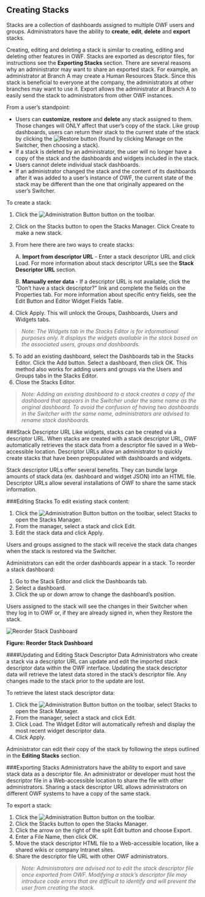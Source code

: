 ## Creating Stacks
Stacks are a collection of dashboards assigned to multiple OWF users and groups. Administrators have the ability to **create**, **edit**, **delete** and **export** stacks. 

Creating, editing and deleting a stack is similar to creating, editing and deleting other features in OWF. Stacks are exported as descriptor files, for instructions see the **Exporting Stacks** section. There are several reasons why an administrator may want to share an exported stack. For example, an administrator at Branch A may create a Human Resources Stack. Since this stack is beneficial to everyone at the company, the administrators at other branches may want to use it. Export allows the administrator at Branch A to easily send the stack to administrators from other OWF instances.

From a user’s standpoint:

* Users can **customize**, **restore** and **delete** any stack assigned to them. Those changes will ONLY affect that user’s copy of the stack. Like group dashboards, users can return their stack to the current state of the stack by clicking the ![Restore](https://github.com/ozoneplatform/owf/wiki/OWFImages/OWF7/Restore_icon.png) button (found by clicking Manage on the Switcher, then choosing a stack). 
* If a stack is deleted by an administrator, the user will no longer have a copy of the stack and the dashboards and widgets included in the stack.
* Users cannot delete individual stack dashboards.
* If an administrator changed the stack and the content of its dashboards after it was added to a user’s instance of OWF, the current state of the stack may be different than the one that originally appeared on the user’s Switcher. 

To create a stack:

1.	Click the ![Administration Button](https://github.com/ozoneplatform/owf/wiki/OWFImages/OWF7/administration_button.png) button on the toolbar.
2.	Click on the Stacks button to open the Stacks Manager. Click Create to make a new stack.
3.	From here there are two ways to create stacks:

    A. <b>Import from descriptor URL</b> - Enter a stack descriptor URL and click Load. For more information about stack descriptor URLs see the **Stack Descriptor URL** section.

    B. <b>Manually enter data</b> - If a descriptor URL is not available, click the “Don’t have a stack descriptor?” link and complete the fields on the Properties tab. For more information about specific entry fields, see the Edit Button and Editor Widget Fields Table. 

4. 	Click Apply. This will unlock the Groups, Dashboards, Users and Widgets tabs. 

 > _Note: The Widgets tab in the Stacks Editor is for informational purposes only. It displays the widgets available in the stack based on the associated users, groups and dashboards._

5.	To add an existing dashboard, select the Dashboards tab in the Stacks Editor. Click the Add button. Select a dashboard, then click OK. This method also works for adding users and groups via the Users and Groups tabs in the Stacks Editor.
6.	Close the Stacks Editor. 

 > _Note: Adding an existing dashboard to a stack creates a copy of the dashboard that appears in the Switcher under the same name as the original dashboard. To avoid the confusion of having two dashboards in the Switcher with the same name, administrators are advised to rename stack dashboards._


###Stack Descriptor URL
Like widgets, stacks can be created via a descriptor URL. When stacks are created with a stack descriptor URL, OWF automatically retrieves the stack data from a descriptor file saved in a Web-accessible location. Descriptor URLs allow an administrator to quickly create stacks that have been prepopulated with dashboards and widgets. 

Stack descriptor URLs offer several benefits. They can bundle large amounts of stack data (ex. dashboard and widget JSON) into an HTML file. Descriptor URLs allow several installations of OWF to share the same stack information. 

###Editing Stacks
To edit existing stack content:

1.	Click the ![Administration Button](https://github.com/ozoneplatform/owf/wiki/OWFImages/OWF7/administration_button.png) button on the toolbar, select Stacks to open the Stacks Manager. 
2.	From the manager, select a stack and click Edit. 
3.	Edit the stack data and click Apply. 

Users and groups assigned to the stack will receive the stack data changes when the stack is restored via the Switcher.

Administrators can edit the order dashboards appear in a stack. 
To reorder a stack dashboard:

1. Go to the Stack Editor and click the Dashboards tab.
2. Select a dashboard.  
3. Click the up or down arrow to change the dashboard’s position. 

Users assigned to the stack will see the changes in their Switcher when they log in to OWF or, if they are already signed in, when they Restore the stack.

![Reorder Stack Dashboard](https://github.com/ozoneplatform/owf/wiki/OWFImages/OWF7/reorder_stack_dashboard.png)

**Figure: Reorder Stack Dashboard**

####Updating and Editing Stack Descriptor Data
Administrators who create a stack via a descriptor URL can update and edit the imported stack descriptor data within the OWF interface. Updating the stack descriptor data will retrieve the latest data stored in the stack’s descriptor file. Any changes made to the stack prior to the update are lost.

To retrieve the latest stack descriptor data:

1.	Click the ![Administration Button](https://github.com/ozoneplatform/owf/wiki/OWFImages/OWF7/administration_button.png) button on the toolbar, select Stacks to open the Stack Manager. 
2.	From the manager, select a stack and click Edit. 
3.	Click Load. The Widget Editor will automatically refresh and display the most recent widget descriptor data. 
4.	Click Apply. 

Administrator can edit their copy of the stack by following the steps outlined in the **Editing Stacks** section.

###Exporting Stacks
Administrators have the ability to export and save stack data as a descriptor file. An administrator or developer must host the descriptor file in a Web-accessible location to share the file with other administrators. Sharing a stack descriptor URL allows administrators on different OWF systems to have a copy of the same stack.

To export a stack:

1.	Click the ![Administration Button](https://github.com/ozoneplatform/owf/wiki/OWFImages/OWF7/administration_button.png) button on the toolbar.
2.	Click the Stacks button to open the Stacks Manager.
3.	Click the arrow on the right of the split Edit button and choose Export.
4.	Enter a File Name, then click OK.
5.	Move the stack descriptor HTML file to a Web-accessible location, like a shared wikis or company Intranet sites. 
6.	Share the descriptor file URL with other OWF administrators.

> _Note: Administrators are advised not to edit the stack descriptor file once exported from OWF. Modifying a stack’s descriptor file may introduce code errors that are difficult to identify and will prevent the user from creating the stack._